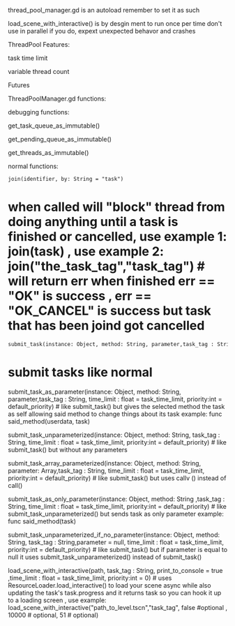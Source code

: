 thread_pool_manager.gd is an autoload remember to set it as such

load_scene_with_interactive() is by desgin ment to run once per time don't use in parallel if you do, expext unexpected behavor and crashes

ThreadPool Features:

task time limit

variable thread count

Futures

ThreadPoolManager.gd functions:

debugging functions:

get_task_queue_as_immutable()

get_pending_queue_as_immutable()

get_threads_as_immutable()

normal functions:
```diff
join(identifier, by: String = "task")
```
# when called will "block" thread from doing anything until a task is finished or cancelled, use example 1: join(task) , use example 2: join("the_task_tag","task_tag") # will return err when finished err == "OK" is success , err == "OK_CANCEL" is success but task that has been joind got cancelled

```diff
submit_task(instance: Object, method: String, parameter,task_tag : String ,time_limit : float = task_time_limit, priority:int = default_priority) 
```
# submit tasks like normal

submit_task_as_parameter(instance: Object, method: String, parameter,task_tag : String, time_limit : float = task_time_limit, priority:int = default_priority) # like submit_task() but gives the selected method the task as self allowing said method to change things about its task example: func said_method(userdata, task)

submit_task_unparameterized(instance: Object, method: String, task_tag : String, time_limit : float = task_time_limit, priority:int = default_priority) # like submit_task() but without any parameters

submit_task_array_parameterized(instance: Object, method: String, parameter: Array,task_tag : String, time_limit : float = task_time_limit, priority:int = default_priority) # like submit_task() but uses callv () instead of call()

submit_task_as_only_parameter(instance: Object, method: String ,task_tag : String, time_limit : float = task_time_limit, priority:int = default_priority) # like submit_task_unparameterized() but sends task as only parameter example: func said_method(task)

submit_task_unparameterized_if_no_parameter(instance: Object, method: String, task_tag : String,parameter = null, time_limit : float = task_time_limit, priority:int = default_priority) # like submit_task() but if parameter is equal to null it uses submit_task_unparameterized() instead of submit_task()

load_scene_with_interactive(path, task_tag : String, print_to_console = true ,time_limit : float = task_time_limit, priority:int = 0) # uses ResourceLoader.load_interactive() to load your scene async while also updating the task's task.progress and it returns task so you can hook it up to a loading screen , use example: load_scene_with_interactive("path_to_level.tscn","task_tag", false #optional , 10000 # optional, 51 # optional)
